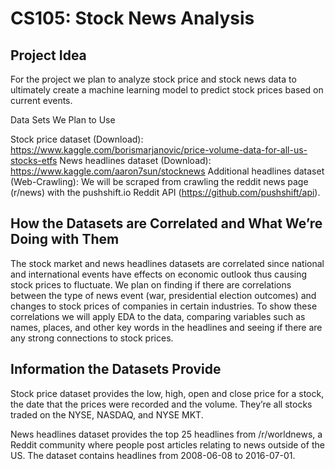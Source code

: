 # CS105: Stock News Analysis

## Project Idea

For the project we plan to analyze stock price and stock news data to ultimately create a machine learning model to predict stock prices based on current events. 

Data Sets We Plan to Use

Stock price dataset (Download):
https://www.kaggle.com/borismarjanovic/price-volume-data-for-all-us-stocks-etfs
News headlines dataset (Download):
https://www.kaggle.com/aaron7sun/stocknews
Additional headlines dataset (Web-Crawling):
We will be scraped from crawling the reddit news page (r/news) with the pushshift.io Reddit API (https://github.com/pushshift/api).

## How the Datasets are Correlated and What We’re Doing with Them

The stock market and news headlines datasets are correlated since national and international events have effects on economic outlook thus causing stock prices to fluctuate. We plan on finding if there are correlations between the type of news event (war, presidential election outcomes) and changes to stock prices of companies in certain industries. To show these correlations we will apply EDA to the data, comparing variables such as names, places, and other key words in the headlines and seeing if there are any strong connections to stock prices.

## Information the Datasets Provide

Stock price dataset provides the low, high, open and close price for a stock, the date that the prices were recorded and the volume. They’re all stocks traded on the NYSE, NASDAQ, and NYSE MKT.

News headlines dataset provides the top 25 headlines from /r/worldnews, a Reddit community where people post articles relating to news outside of the US. The dataset contains headlines from 2008-06-08 to 2016-07-01.
